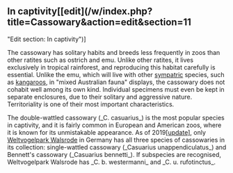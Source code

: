 ## In captivity[[edit](/w/index.php?title=Cassowary&action=edit&section=11
"Edit section: In captivity")]

The cassowary has solitary habits and breeds less frequently in zoos than
other ratites such as ostrich and emu. Unlike other ratites, it lives
exclusively in tropical rainforest, and reproducing this habitat carefully is
essential. Unlike the emu, which will live with other
[sympatric](/wiki/Sympatric "Sympatric") species, such as
[kangaroos](/wiki/Kangaroos "Kangaroos"), in "mixed Australian fauna"
displays, the cassowary does not cohabit well among its own kind. Individual
specimens must even be kept in separate enclosures, due to their solitary and
aggressive nature. Territoriality is one of their most important
characteristics.

The double-wattled cassowary (\_C. casuarius\_) is the most popular species in
captivity, and it is fairly common in European and American zoos, where it is
known for its unmistakable appearance. As of
2019[[update]](https://en.wikipedia.org/w/index.php?title=Cassowary&action=edit),
only [Weltvogelpark Walsrode](/wiki/Weltvogelpark\_Walsrode "Weltvogelpark
Walsrode") in Germany has all three species of cassowaries in its collection:
single-wattled cassowary (\_Casuarius unappendiculatus\_) and Bennett's
cassowary (\_Casuarius bennetti\_). If subspecies are recognised, Weltvogelpark
Walsrode has \_C. b. westermanni\_ and \_C. u. rufotinctus\_.
